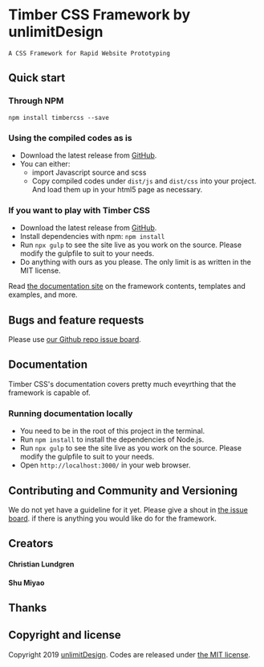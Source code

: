 # Timber CSS Framework by unlimitDesign

`A CSS Framework for Rapid Website Prototyping`

## Quick start

### Through NPM

`npm install timbercss --save`

### Using the compiled codes as is

- Download the latest release from [GitHub](https://github.com/unlimitDesign/timbercss/).
- You can either:
  - import Javascript source and scss
  - Copy compiled codes under `dist/js` and `dist/css` into your project. And load them up in your html5 page as necessary.

### If you want to play with Timber CSS

- Download the latest release from [GitHub](https://github.com/unlimitDesign/timbercss/).
- Install dependencies with npm: `npm install`
- Run `npx gulp` to see the site live as you work on the source. Please modify the gulpfile to suit to your needs.
- Do anything with ours as you please. The only limit is as written in the MIT license.

Read [the documentation site](https://timbercss.com) on the framework contents, templates and examples, and more.

## Bugs and feature requests

Please use [our Github repo issue board](https://github.com/unlimitDesign/timbercss/issues).

## Documentation

Timber CSS's documentation covers pretty much eveyrthing that the framework is capable of.

### Running documentation locally

- You need to be in the root of this project in the terminal.
- Run `npm install` to install the dependencies of Node.js.
- Run `npx gulp` to see the site live as you work on the source. Please modify the gulpfile to suit to your needs.
- Open `http://localhost:3000/` in your web browser.

## Contributing and Community and Versioning

We do not yet have a guideline for it yet. Please give a shout in [the issue board](https://github.com/unlimitDesign/timbercss/issues). if there is anything you would like do for the framework.

## Creators

#### Christian Lundgren

#### Shu Miyao

## Thanks

## Copyright and license

Copyright 2019 [unlimitDesign](https://unlimit.design). Codes are released under [the MIT license](https://github.com/unlimitDesign/timbercss/blob/master/LICENSE).

